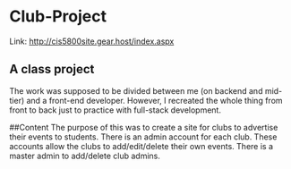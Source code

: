 # Club-Project
Link: http://cis5800site.gear.host/index.aspx

## A class project
The work was supposed to be divided between me (on backend and mid-tier) and a front-end developer.
However, I recreated the whole thing from front to back just to practice with full-stack development.

##Content
The purpose of this was to create a site for clubs to advertise their events to students. 
There is an admin account for each club. These accounts allow the clubs to add/edit/delete their own events. 
There is a master admin to add/delete club admins.
